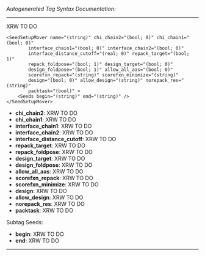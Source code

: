 _Autogenerated Tag Syntax Documentation:_

---
XRW TO DO

```
<SeedSetupMover name="(string)" chi_chain2="(bool; 0)" chi_chain1="(bool; 0)"
        interface_chain1="(bool; 0)" interface_chain2="(bool; 0)"
        interface_distance_cutoff="(real; 0)" repack_target="(bool; 1)"
        repack_foldpose="(bool; 1)" design_target="(bool; 0)"
        design_foldpose="(bool; 1)" allow_all_aas="(bool; 0)"
        scorefxn_repack="(string)" scorefxn_minimize="(string)"
        design="(bool; 0)" allow_design="(string)" norepack_res="(string)"
        packtask="(bool)" >
    <Seeds begin="(string)" end="(string)" />
</SeedSetupMover>
```

-   **chi_chain2**: XRW TO DO
-   **chi_chain1**: XRW TO DO
-   **interface_chain1**: XRW TO DO
-   **interface_chain2**: XRW TO DO
-   **interface_distance_cutoff**: XRW TO DO
-   **repack_target**: XRW TO DO
-   **repack_foldpose**: XRW TO DO
-   **design_target**: XRW TO DO
-   **design_foldpose**: XRW TO DO
-   **allow_all_aas**: XRW TO DO
-   **scorefxn_repack**: XRW TO DO
-   **scorefxn_minimize**: XRW TO DO
-   **design**: XRW TO DO
-   **allow_design**: XRW TO DO
-   **norepack_res**: XRW TO DO
-   **packtask**: XRW TO DO


Subtag Seeds:   

-   **begin**: XRW TO DO
-   **end**: XRW TO DO

---
